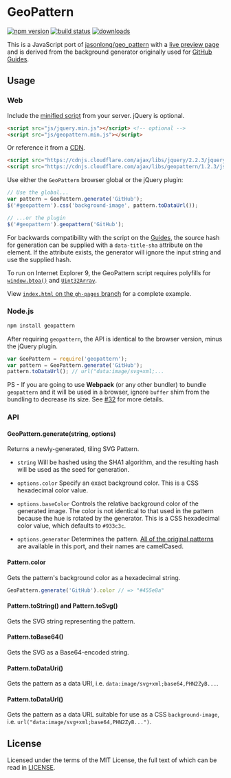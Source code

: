 # GeoPattern

[![npm version][npm-image]][npm-url]
[![build status][travis-image]][travis-url]
[![downloads][downloads-image]][npm-url]

This is a JavaScript port of [jasonlong/geo_pattern](https://github.com/jasonlong/geo_pattern) with a [live preview page](http://btmills.github.io/geopattern/) and is derived from the background generator originally used for [GitHub Guides](http://guides.github.com/).

## Usage

### Web

Include the [minified script](https://github.com/btmills/geopattern/releases/download/v1.2.3/geopattern-1.2.3.min.js) from your server. jQuery is optional.

```html
<script src="js/jquery.min.js"></script> <!-- optional -->
<script src="js/geopattern.min.js"></script>
```

Or reference it from a [CDN](https://cdnjs.com/libraries/geopattern).

```html
<script src="https://cdnjs.cloudflare.com/ajax/libs/jquery/2.2.3/jquery.min.js"></script> <!-- optional -->
<script src="https://cdnjs.cloudflare.com/ajax/libs/geopattern/1.2.3/js/geopattern.min.js"></script>
```

Use either the `GeoPattern` browser global or the jQuery plugin:

```js
// Use the global...
var pattern = GeoPattern.generate('GitHub');
$('#geopattern').css('background-image', pattern.toDataUrl());

// ...or the plugin
$('#geopattern').geopattern('GitHub');
```

For backwards compatibility with the script on the [Guides](http://guides.github.com/), the source hash for generation can be supplied with a `data-title-sha` attribute on the element. If the attribute exists, the generator will ignore the input string and use the supplied hash.

To run on Internet Explorer 9, the GeoPattern script requires polyfills for [`window.btoa()`](https://github.com/btmills/geopattern/blob/gh-pages/js/base64.min.js) and [`Uint32Array`](https://github.com/btmills/geopattern/blob/gh-pages/js/typedarray.js).

View [`index.html` on the `gh-pages` branch](https://github.com/btmills/geopattern/blob/gh-pages/index.html) for a complete example.

### Node.js

```bash
npm install geopattern
```

After requiring `geopattern`, the API is identical to the browser version, minus the jQuery plugin.

```js
var GeoPattern = require('geopattern');
var pattern = GeoPattern.generate('GitHub');
pattern.toDataUrl(); // url("data:image/svg+xml;...
```

PS - If you are going to use **Webpack** (or any other bundler) to bundle `geopattern` and it will be used in a browser, ignore `buffer` shim from the bundling to decrease its size. See [#32](https://github.com/btmills/geopattern/issues/32) for more details. 


### API

#### GeoPattern.generate(string, options)

Returns a newly-generated, tiling SVG Pattern.

- `string` Will be hashed using the SHA1 algorithm, and the resulting hash will be used as the seed for generation.

- `options.color` Specify an exact background color. This is a CSS hexadecimal color value.

- `options.baseColor` Controls the relative background color of the generated image. The color is not identical to that used in the pattern because the hue is rotated by the generator. This is a CSS hexadecimal color value, which defaults to `#933c3c`.

- `options.generator` Determines the pattern. [All of the original patterns](https://github.com/jasonlong/geo_pattern#available-patterns) are available in this port, and their names are camelCased.

#### Pattern.color

Gets the pattern's background color as a hexadecimal string.

```js
GeoPattern.generate('GitHub').color // => "#455e8a"
```

#### Pattern.toString() and Pattern.toSvg()

Gets the SVG string representing the pattern.

#### Pattern.toBase64()

Gets the SVG as a Base64-encoded string.

#### Pattern.toDataUri()

Gets the pattern as a data URI, i.e. `data:image/svg+xml;base64,PHN2ZyB...`.

#### Pattern.toDataUrl()

Gets the pattern as a data URL suitable for use as a CSS `background-image`, i.e. `url("data:image/svg+xml;base64,PHN2ZyB...")`.

## License

Licensed under the terms of the MIT License, the full text of which can be read in [LICENSE](LICENSE).


[downloads-image]: https://img.shields.io/npm/dm/geopattern.svg?style=flat-square
[npm-image]: https://img.shields.io/npm/v/geopattern.svg?style=flat-square
[npm-url]: https://www.npmjs.com/package/geopattern
[travis-image]: https://img.shields.io/travis/btmills/geopattern/master.svg?style=flat-square
[travis-url]: https://travis-ci.org/btmills/geopattern
